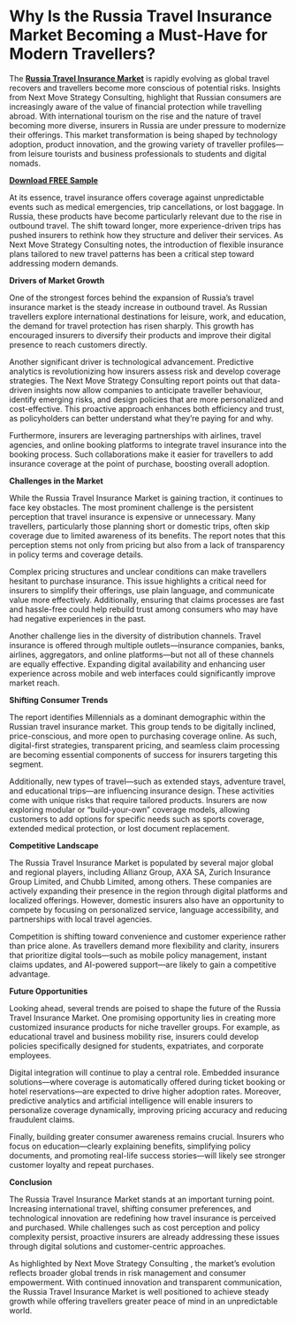 # Why Is the Russia Travel Insurance Market Becoming a Must-Have for Modern Travellers?

The **[Russia Travel Insurance Market](https://www.nextmsc.com/report/russia-travel-insurance-market)** is rapidly evolving as global travel recovers and travellers become more conscious of potential risks. Insights from Next Move Strategy Consulting, highlight that Russian consumers are increasingly aware of the value of financial protection while travelling abroad. With international tourism on the rise and the nature of travel becoming more diverse, insurers in Russia are under pressure to modernize their offerings. This market transformation is being shaped by technology adoption, product innovation, and the growing variety of traveller profiles—from leisure tourists and business professionals to students and digital nomads.

**[Download FREE Sample](https://www.nextmsc.com/russia-travel-insurance-market/request-sample)**

At its essence, travel insurance offers coverage against unpredictable events such as medical emergencies, trip cancellations, or lost baggage. In Russia, these products have become particularly relevant due to the rise in outbound travel. The shift toward longer, more experience-driven trips has pushed insurers to rethink how they structure and deliver their services. As Next Move Strategy Consulting notes, the introduction of flexible insurance plans tailored to new travel patterns has been a critical step toward addressing modern demands.

**Drivers of Market Growth**

One of the strongest forces behind the expansion of Russia’s travel insurance market is the steady increase in outbound travel. As Russian travellers explore international destinations for leisure, work, and education, the demand for travel protection has risen sharply. This growth has encouraged insurers to diversify their products and improve their digital presence to reach customers directly.

Another significant driver is technological advancement. Predictive analytics is revolutionizing how insurers assess risk and develop coverage strategies. The Next Move Strategy Consulting report
 points out that data-driven insights now allow companies to anticipate traveller behaviour, identify emerging risks, and design policies that are more personalized and cost-effective. This proactive approach enhances both efficiency and trust, as policyholders can better understand what they’re paying for and why.

Furthermore, insurers are leveraging partnerships with airlines, travel agencies, and online booking platforms to integrate travel insurance into the booking process. Such collaborations make it easier for travellers to add insurance coverage at the point of purchase, boosting overall adoption.

**Challenges in the Market**

While the Russia Travel Insurance Market is gaining traction, it continues to face key obstacles. The most prominent challenge is the persistent perception that travel insurance is expensive or unnecessary. Many travellers, particularly those planning short or domestic trips, often skip coverage due to limited awareness of its benefits. The report notes that this perception stems not only from pricing but also from a lack of transparency in policy terms and coverage details.

Complex pricing structures and unclear conditions can make travellers hesitant to purchase insurance. This issue highlights a critical need for insurers to simplify their offerings, use plain language, and communicate value more effectively. Additionally, ensuring that claims processes are fast and hassle-free could help rebuild trust among consumers who may have had negative experiences in the past.

Another challenge lies in the diversity of distribution channels. Travel insurance is offered through multiple outlets—insurance companies, banks, airlines, aggregators, and online platforms—but not all of these channels are equally effective. Expanding digital availability and enhancing user experience across mobile and web interfaces could significantly improve market reach.

**Shifting Consumer Trends**

The report identifies Millennials as a dominant demographic within the Russian travel insurance market. This group tends to be digitally inclined, price-conscious, and more open to purchasing coverage online. As such, digital-first strategies, transparent pricing, and seamless claim processing are becoming essential components of success for insurers targeting this segment.

Additionally, new types of travel—such as extended stays, adventure travel, and educational trips—are influencing insurance design. These activities come with unique risks that require tailored products. Insurers are now exploring modular or “build-your-own” coverage models, allowing customers to add options for specific needs such as sports coverage, extended medical protection, or lost document replacement.

**Competitive Landscape**

The Russia Travel Insurance Market is populated by several major global and regional players, including Allianz Group, AXA SA, Zurich Insurance Group Limited, and Chubb Limited, among others. These companies are actively expanding their presence in the region through digital platforms and localized offerings. However, domestic insurers also have an opportunity to compete by focusing on personalized service, language accessibility, and partnerships with local travel agencies.

Competition is shifting toward convenience and customer experience rather than price alone. As travellers demand more flexibility and clarity, insurers that prioritize digital tools—such as mobile policy management, instant claims updates, and AI-powered support—are likely to gain a competitive advantage.

**Future Opportunities**

Looking ahead, several trends are poised to shape the future of the Russia Travel Insurance Market. One promising opportunity lies in creating more customized insurance products for niche traveller groups. For example, as educational travel and business mobility rise, insurers could develop policies specifically designed for students, expatriates, and corporate employees.

Digital integration will continue to play a central role. Embedded insurance solutions—where coverage is automatically offered during ticket booking or hotel reservations—are expected to drive higher adoption rates. Moreover, predictive analytics and artificial intelligence will enable insurers to personalize coverage dynamically, improving pricing accuracy and reducing fraudulent claims.

Finally, building greater consumer awareness remains crucial. Insurers who focus on education—clearly explaining benefits, simplifying policy documents, and promoting real-life success stories—will likely see stronger customer loyalty and repeat purchases.

**Conclusion**

The Russia Travel Insurance Market stands at an important turning point. Increasing international travel, shifting consumer preferences, and technological innovation are redefining how travel insurance is perceived and purchased. While challenges such as cost perception and policy complexity persist, proactive insurers are already addressing these issues through digital solutions and customer-centric approaches.

As highlighted by Next Move Strategy Consulting
, the market’s evolution reflects broader global trends in risk management and consumer empowerment. With continued innovation and transparent communication, the Russia Travel Insurance Market is well positioned to achieve steady growth while offering travellers greater peace of mind in an unpredictable world.
